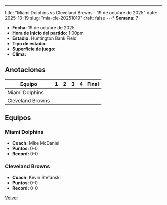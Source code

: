 ---
title: "Miami Dolphins vs Cleveland Browns - 19 de octubre de 2025"
date: 2025-10-19
slug: "mia-cle-20251019"
draft: false
---* **Semana:** 7
* **Fecha:** 19 de octubre de 2025
* **Hora de Inicio del partido:** 1:00pm
* **Estadio:** Huntington Bank Field
* **Tipo de estadio:** 
* **Superficie de juego:** 
* **Clima:** 




## Anotaciones
| Equipo | 1 | 2 | 3 | 4 | Final |
|--------|---|---|---|---|-------|
| Miami Dolphins  |   |   |   |    |  |
| Cleveland Browns  |   |   |   |    |  |


## Equipos


### Miami Dolphins
* **Coach:** Mike McDaniel
* **Puntos:** 0-0
* **Record:** 0-0

### Cleveland Browns
* **Coach:** Kevin Stefanski
* **Puntos:** 0-0
* **Record:** 0-0


[Volver](/historia/2025)
